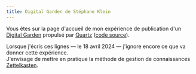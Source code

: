 ```yaml
---
title: Digital Garden de Stéphane Klein
---
```

Vous êtes sur la page d'accueil de mon expérience de publication d'un [Digital Garden](https://jzhao.xyz/posts/networked-thought#what-is-digital-gardening) propulsé par [Quartz](https://quartz.jzhao.xyz/) ([code source](https://github.com/stephane-klein/obsidian-quartz-playground)).

Lorsque j'écris ces lignes — le 18 avril 2024 — j'ignore encore ce que va donner cette expérience.  
J'envisage de mettre en pratique la méthode de gestion de connaissances [Zettelkasten](https://fr.wikipedia.org/wiki/Zettelkasten).

